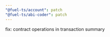 ```yaml
---
"@fuel-ts/account": patch
"@fuel-ts/abi-coder": patch
---
```


fix: contract operations in transaction summary
